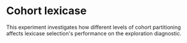 # Cohort lexicase

This experiment investigates how different levels of cohort partitioning affects lexicase selection's performance on the exploration diagnostic.

